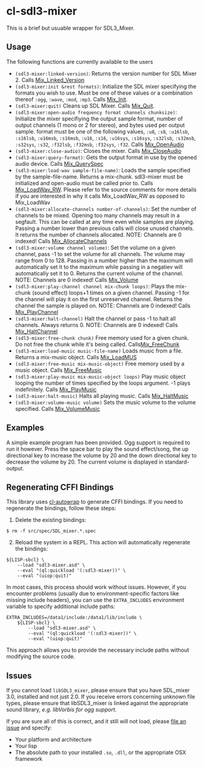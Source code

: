 # cl-sdl3-mixer

This is a brief but usuable wrapper for SDL3_Mixer.

## Usage
The following functions are currently available to the users
* `(sdl3-mixer:linked-version)`: Returns the version number for SDL Mixer 2. Calls [Mix_Linked_Version](https://www.libsdl.org/projects/SDL_mixer/docs/SDL_mixer.html#SEC8)
* `(sdl3-mixer:init &rest formats)`: Initialize the SDL mixer specifying the formats you wish to use. Must be one of these values or a combination thereof `:ogg`, `:wave`, `:mod`, `:mp3`. Calls [Mix_Init](https://www.libsdl.org/projects/SDL_mixer/docs/SDL_mixer.html#SEC9).
* `(sdl3-mixer:quit)` Cleans up SDL Mixer. Calls [Mix_Quit](https://www.libsdl.org/projects/SDL_mixer/docs/SDL_mixer.html#SEC10).
* `(sdl3-mixer:open-audio frequency format channels chunksize)`: Initialize the mixer specifiying the output sample format, number of output channels (1 mono or 2 for stereo), and bytes used per output sample. format must be one of the following values, `:u8`, `:s8`, `:u16lsb`, `:s16lsb`, `:u16msb`, `:s16msb`, `:u16`, `:s16`, `:u16sys`, `:s16sys`, `:s32lsb`, `:s32msb`, `:s32sys`, `:s32`, `:f32lsb`, `:f32msb`, `:f32sys`, `:f32`. Calls [Mix_OpenAudio](https://wiki.libsdl.org/SDL_mixer/Mix_OpenAudio)
* `(sdl3-mixer:close-audio)`: Closes the mixer. Calls [Mix_CloseAudio](https://www.libsdl.org/projects/SDL_mixer/docs/SDL_mixer.html#SEC12)
* `(sdl3-mixer:query-format)`: Gets the output format in use by the opened audio device. Calls [Mix_QuerySpec](https://www.libsdl.org/projects/SDL_mixer/docs/SDL_mixer.html#SEC15)
* `(sdl3-mixer:load-wav sample-file-name)`: Loads the sample specified by the sample-file-name. Returns a mix-chunk. sdl3-mixer must be initialized and open-audio must be called prior to. Calls  [Mix_LoadWav_RW](https://www.libsdl.org/projects/SDL_mixer/docs/SDL_mixer.html#SEC20). Please refer to the source comments for more details if you are interested in why it calls Mix_LoadWav_RW as opposed to Mix_LoadWav
* `(sdl3-mixer:allocate-channels number-of-channels)`: Set the number of channels to be mixed. Opening too many channels may result in a segfault. This can be called at any time even while samples are playing. Passing a number lower than previous calls will close unused channels. It returns the number of channels allocated. NOTE: Channels are 0 indexed! Calls [Mix_AllocateChannels](https://www.libsdl.org/projects/SDL_mixer/docs/SDL_mixer.html#SEC26)
* `(sdl3-mixer:volume channel volume)`: Set the volume on a given channel, pass -1 to set the volume for all channels. The volume may range from 0 to 128. Passing in a number higher than the maximum will automatically set it to the maximum while passing in a negatiev will automatically set it to 0. Returns the current volume of the channel. NOTE: Channels are 0 indexed! Calls [Mix_Volume](https://www.libsdl.org/projects/SDL_mixer/docs/SDL_mixer.html#SEC27)
* `(sdl3-mixer:play-channel channel mix-chunk loops)`: Plays the mix-chunk (sound effect) loops+1 times on a given channel. Passing -1 for the channel will play it on the first unreserved channel. Returns the channel the sample is played on. NOTE: Channels are 0 indexed! Calls [Mix_PlayChannel](https://www.libsdl.org/projects/SDL_mixer/docs/SDL_mixer.html#SEC28)
* `(sdl3-mixer:halt-channel)` Halt the channel or pass -1 to halt all channels. Always returns 0. NOTE: Channels are 0 indexed! Calls [Mix_HaltChannel](https://www.libsdl.org/projects/SDL_mixer/docs/SDL_mixer.html#SEC34)
* `(sdl3-mixer:free-chunk chunk)` Free memory used for a given chunk. Do not free the chunk while it's being called. Calls[Mix_FreeChunk](http://jcatki.no-ip.org:8080/SDL_mixer/SDL_mixer_frame.html)
* `(sdl3-mixer:load-music music-file-name)` Loads music from a file. Returns a mix-music object. Calls [Mix_LoadMUS](http://jcatki.no-ip.org:8080/SDL_mixer/SDL_mixer_55.html#SEC55)
* `(sdl3-mixer:free-music mix-music-object)` Free memory used by a music object. Calls [Mix_FreeMusic](http://jcatki.no-ip.org:8080/SDL_mixer/SDL_mixer_56.html#SEC56)
* `(sdl3-mixer:play-music mix-music-object loops)` Play music object looping the number of times specified by the loops argument. -1 plays indefinitely. Calls [Mix_PlayMusic](http://jcatki.no-ip.org:8080/SDL_mixer/SDL_mixer_57.html#SEC57)
* `(sdl3-mixer:halt-music)` Halts all playing music. Calls [Mix_HaltMusic](http://jcatki.no-ip.org:8080/SDL_mixer/SDL_mixer_67.html#SEC67)
* `(sdl3-mixer:volume-music volume)` Sets the music volume to the volume specified. Calls [Mix_VolumeMusic](http://jcatki.no-ip.org:8080/SDL_mixer/SDL_mixer_frame.html)

## Examples
A simple example program has been provided. Ogg support is required to run it however. Press the space bar to play the sound effect/song, the up directional key to increase the volume by 20 and the down directional key to decrease the volume by 20. The current volume is displayed in standard-output.

## Regenerating CFFI Bindings

This library uses [cl-autowrap](https://github.com/rpav/cl-autowrap) to generate CFFI bindings. If you need to regenerate the bindings, follow these steps:

1. Delete the existing bindings:

```
$ rm -f src/spec/SDL_mixer.*.spec
```

2. Reload the system in a REPL. This action will automatically regenerate the bindings:

```
${LISP-sbcl} \
    --load "sdl3-mixer.asd" \
    --eval "(ql:quickload '(:sdl3-mixer))" \
    --eval "(uiop:quit)"
```

In most cases, this process should work without issues. However, if you encounter problems (usually due to environment-specific factors like missing include headers), you can use the `EXTRA_INCLUDES` environment variable to specify additional include paths:

```
EXTRA_INCLUDES=/data1/include:/data1/lib/include \
    ${LISP-sbcl} \
        --load "sdl3-mixer.asd" \
        --eval "(ql:quickload '(:sdl3-mixer))" \
        --eval "(uiop:quit)"
```

This approach allows you to provide the necessary include paths without modifying the source code.

## Issues

If you cannot load `libSDL3_mixer`, please ensure that you have SDL_mixer 3.0,
installed and not just 2.0. If you receive errors concerning unknown file types,
please ensure that libSDL3_mixer is linked against the appropriate sound
library, *e.g. libVorbis for ogg support*.

If you are sure all of this is correct, and it still will not load, please [file an issue](https://github.com/lispgames/cl-sdl3-mixer/issues/new) and specify:

* Your platform and architecture
* Your lisp
* The absolute path to your installed `.so`, `.dll`, or the appropriate OSX framework

